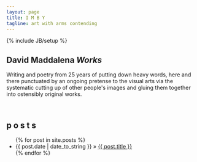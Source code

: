 ```yaml
---
layout: page
title: I M B Y
tagline: art with arms contending
---
```

{% include JB/setup %}

## David Maddalena *Works*  
Writing and poetry from 25 years of putting down heavy words, here and there punctuated 
by an ongoing pretense to the visual arts via the systematic cutting up 
of other people's images and gluing them together into ostensibly 
original works. <p>&nbsp;</p>
    
## p o s t s


<ul class="posts">
  {% for post in site.posts %}
    <li><span>{{ post.date | date_to_string }}</span> &raquo; <a href="{{ BASE_PATH }}{{ post.url }}">{{ post.title }}</a></li>
  {% endfor %}
</ul>
